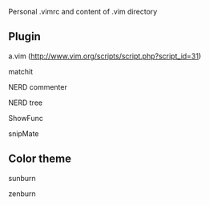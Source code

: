 Personal .vimrc and content of .vim directory

## Plugin
a.vim (http://www.vim.org/scripts/script.php?script_id=31)

matchit

NERD commenter

NERD tree

ShowFunc

snipMate


## Color theme
sunburn

zenburn
